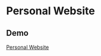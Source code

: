 # Personal Website

Demo
--------------------

 <a href="https://niusha-paks.github.io/" target="_blank">Personal Website</a>
